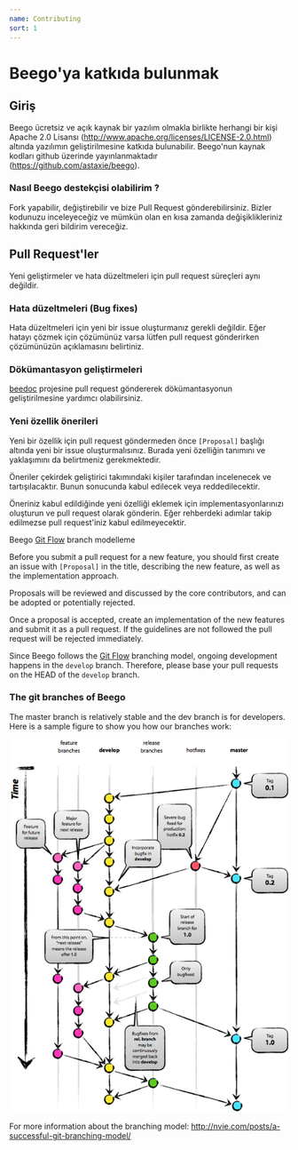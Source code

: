 ```yaml
---
name: Contributing
sort: 1
---
```


# Beego'ya katkıda bulunmak

## Giriş

Beego ücretsiz ve açık kaynak bir yazılım olmakla birlikte herhangi bir kişi Apache 2.0 Lisansı (http://www.apache.org/licenses/LICENSE-2.0.html) altında yazılımın geliştirilmesine katkıda bulunabilir. Beego'nun kaynak kodları github üzerinde yayınlanmaktadır (https://github.com/astaxie/beego).

### Nasıl Beego destekçisi olabilirim ?

Fork yapabilir, değiştirebilir ve bize Pull Request gönderebilirsiniz.
Bizler kodunuzu inceleyeceğiz ve mümkün olan en kısa zamanda değişiklikleriniz hakkında geri bildirim vereceğiz.

## Pull Request'ler

Yeni geliştirmeler ve hata düzeltmeleri için pull request süreçleri aynı değildir.

### Hata düzeltmeleri (Bug fixes)

Hata düzeltmeleri için yeni bir issue oluşturmanız gerekli değildir. Eğer hatayı çözmek için çözümünüz varsa lütfen pull request gönderirken çözümünüzün açıklamasını belirtiniz.

### Dökümantasyon geliştirmeleri

[beedoc](https://github.com/beego/beedoc) projesine pull request göndererek dökümantasyonun geliştirilmesine yardımcı olabilirsiniz.

### Yeni özellik önerileri

Yeni bir özellik için pull request göndermeden önce `[Proposal]` başlığı altında yeni bir issue oluşturmalısınız. Burada yeni özelliğin tanımını ve yaklaşımını da belirtmeniz gerekmektedir.

Öneriler çekirdek geliştirici takımındaki kişiler tarafından incelenecek ve tartışılacaktır. Bunun sonucunda kabul edilecek veya reddedilecektir.

Öneriniz kabul edildiğinde yeni özelliği eklemek için implementasyonlarınızı oluşturun ve pull request olarak gönderin. Eğer rehberdeki adımlar takip edilmezse pull request'iniz kabul edilmeyecektir.

Beego [Git Flow](http://nvie.com/posts/a-successful-git-branching-model/) branch modelleme


Before you submit a pull request for a new feature, you should first create an
issue with `[Proposal]` in the title, describing the new feature, as well as the
implementation approach.

Proposals will be reviewed and discussed by the core contributors, and can be
adopted or potentially rejected.

Once a proposal is accepted, create an implementation of the new features and
submit it as a pull request. If the guidelines are not followed the pull
request will be rejected immediately.

Since Beego follows the [Git Flow](http://nvie.com/posts/a-successful-git-branching-model/)
branching model, ongoing development happens in the `develop` branch. Therefore,
please base your pull requests on the HEAD of the `develop` branch.

### The git branches of Beego

The master branch is relatively stable and the dev branch is for developers. Here is a
sample figure to show you how our branches work:

![](../images/git-branch-1.png)

For more information about the branching model: http://nvie.com/posts/a-successful-git-branching-model/
